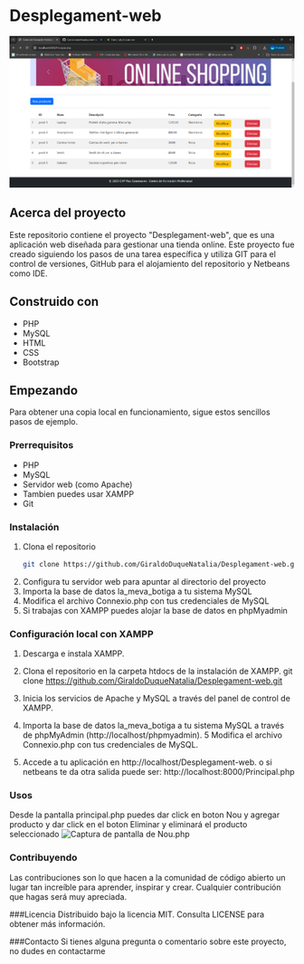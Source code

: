 # Desplegament-web

![Captura de pantalla de Principal.php](https://github.com/GiraldoDuqueNatalia/Desplegament-web/blob/4d7f31488efdf638d06800e4efa118e3fd0853b9/Principal.png)

## Acerca del proyecto

Este repositorio contiene el proyecto "Desplegament-web", que es una aplicación web diseñada para gestionar una tienda online. Este proyecto fue creado siguiendo los pasos de una tarea específica y utiliza GIT para el control de versiones, GitHub para el alojamiento del repositorio y Netbeans como IDE.

## Construido con

- PHP
- MySQL
- HTML
- CSS
- Bootstrap

## Empezando

Para obtener una copia local en funcionamiento, sigue estos sencillos pasos de ejemplo.

### Prerrequisitos


- PHP
- MySQL
- Servidor web (como Apache)
- Tambien puedes usar XAMPP
- Git

### Instalación

1. Clona el repositorio
   ```sh
   git clone https://github.com/GiraldoDuqueNatalia/Desplegament-web.git

2. Configura tu servidor web para apuntar al directorio del proyecto
3. Importa la base de datos la_meva_botiga a tu sistema MySQL
4. Modifica el archivo Connexio.php con tus credenciales de MySQL
5. Si trabajas con XAMPP puedes alojar la base de datos en phpMyadmin

### Configuración local con XAMPP
1. Descarga e instala XAMPP.
2. Clona el repositorio en la carpeta htdocs de la instalación de XAMPP.
   git clone https://github.com/GiraldoDuqueNatalia/Desplegament-web.git

3. Inicia los servicios de Apache y MySQL a través del panel de control de XAMPP.
4. Importa la base de datos la_meva_botiga a tu sistema MySQL a través de phpMyAdmin 
    (http://localhost/phpmyadmin).
5 Modifica el archivo Connexio.php con tus credenciales de MySQL.
6. Accede a tu aplicación en http://localhost/Desplegament-web.
   o si netbeans te da otra salida puede ser: http://localhost:8000/Principal.php

### Usos 
Desde la pantalla principal.php puedes dar click en boton Nou y agregar producto y dar click en el boton Eliminar y eliminará el producto seleccionado
![Captura de pantalla de Nou.php](https://github.com/GiraldoDuqueNatalia/Desplegament-web/blob/9ef0da78213fc7ddbdbb3366161bf6cae1d33073/Nou.png)


                           
### Contribuyendo
Las contribuciones son lo que hacen a la comunidad de código abierto un lugar tan increíble para aprender, inspirar y crear. Cualquier contribución que hagas será muy apreciada.

###Licencia
Distribuido bajo la licencia MIT. Consulta LICENSE para obtener más información.

###Contacto
Si tienes alguna pregunta o comentario sobre este proyecto, no dudes en contactarme  

